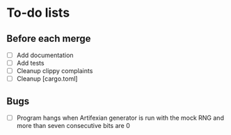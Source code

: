 # To-do lists

## Before each merge

- [ ] Add documentation
- [ ] Add tests
- [ ] Cleanup clippy complaints
- [ ] Cleanup [cargo.toml]

## Bugs

- [ ] Program hangs when Artifexian generator is run with the mock RNG and
      more than seven consecutive bits are 0
